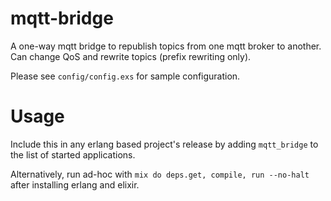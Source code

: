 mqtt-bridge
===========

A one-way mqtt bridge to republish topics from one mqtt broker to another. Can change QoS and rewrite topics (prefix rewriting only).

Please see `config/config.exs` for sample configuration.

Usage
=====

Include this in any erlang based project's release by adding `mqtt_bridge` to the list of started applications.

Alternatively, run ad-hoc with `mix do deps.get, compile, run --no-halt` after installing erlang and elixir.
